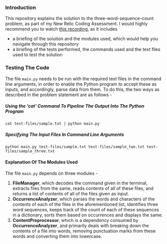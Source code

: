 ### Introduction

This repository explains the solution to the three-word-sequence-count problem, as part of my New Relic Coding Assessment. I would highly recommend you to watch [this recording](https://www.loom.com/share/7dc5a1343cb5451ea57adc2e302ed161), as it includes
- a briefing of the solution and the modules used, which would help you navigate through this repository
- a briefing of the tests performed, the commands used and the text files used to test the solution

### Testing The Code 

The file ```main.py``` needs to be run with the required text files in the command line arguments, in order to enable the Python program to accept these as inputs, and accordingly, parse data from them. To do this, the two ways as described in the problem statement are as follows - 

##### Using the 'cat' Command To Pipeline The Output Into The Python Program
```
cat test-files/sample.txt | python main.py
```

##### Specifying The Input Files In Command Line Arguments 
```
python main.py test-files/sample.txt test-files/sample_two.txt test-files/sample_three.txt
```

#### Explanation Of The Modules Used
The file ```main.py``` depends on three modules - 
1. **FileManager**, which decodes the command given in the terminal, extracts files from the same, reads contents of all of these files, and returns a list of contents of all of the files given as input.
2. **OccurrenceAnalyzer**, which parses the words and characters of the contents of each of the files in the aforementioned list, identifies three word sequences, keeps track of the count of each of these sequences in a dictionary, sorts them based on occurrences and displays the same.
3. **ContentPreprocessor**, which is a dependency consumed by **OccurrenceAnalyzer**, and primarily deals with breaking down the contents of a file into words, removing punctuation marks from these words and converting them into lowercase.